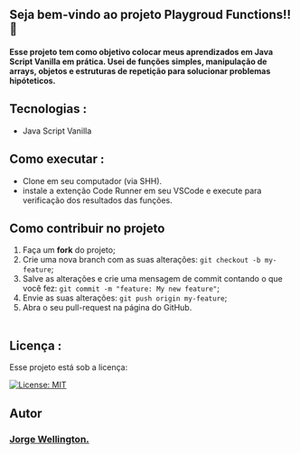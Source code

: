 ## Seja bem-vindo ao projeto Playgroud Functions!! 🎡

#### Esse projeto tem como objetivo colocar meus aprendizados em Java Script Vanilla em prática. Usei de funções simples, manipulação de arrays, objetos e estruturas de repetição para solucionar problemas hipóteticos.

## Tecnologias :

<ul>
  <li>Java Script Vanilla</li>
</ul>

## Como executar :

<ul>
  <li>Clone em seu computador (via SHH).</li>    
  <li>instale a extenção Code Runner em seu VSCode e execute para verificação dos resultados das funções.</li>
</ul>

## Como contribuir no projeto
  1. Faça um **fork** do projeto;
  2. Crie uma nova branch com as suas alterações: `git checkout -b my-feature`;
  3. Salve as alterações e crie uma mensagem de commit contando o que você fez: `git commit -m "feature: My new feature"`;
  4. Envie as suas alterações: `git push origin my-feature`;
  5. Abra o seu pull-request na página do GitHub.<br><br>

## Licença :

 Esse projeto está sob a licença: 
 
 [![License: MIT](https://img.shields.io/badge/License-MIT-yellow.svg)](https://opensource.org/licenses/MIT)

##  Autor

### <a href="https://www.linkedin.com/in/jorge-reis-dev/" ><b>Jorge Wellington.</b></a>
<a href="https://www.linkedin.com/in/jorge-reis-dev/" ></a>